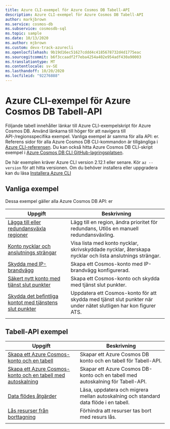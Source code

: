 ```yaml
---
title: Azure CLI-exempel för Azure Cosmos DB Tabell-API
description: Azure CLI-exempel för Azure Cosmos DB Tabell-API
author: markjbrown
ms.service: cosmos-db
ms.subservice: cosmosdb-sql
ms.topic: sample
ms.date: 10/13/2020
ms.author: mjbrown
ms.custom: devx-track-azurecli
ms.openlocfilehash: 9b19d16ec51627cddd4c4185678732d4d1775eac
ms.sourcegitcommit: b6f3ccaadf2f7eba4254a402e954adf430a90003
ms.translationtype: MT
ms.contentlocale: sv-SE
ms.lasthandoff: 10/20/2020
ms.locfileid: "92276888"
---
```

# <a name="azure-cli-samples-for-azure-cosmos-db-table-api"></a>Azure CLI-exempel för Azure Cosmos DB Tabell-API

Följande tabell innehåller länkar till Azure CLI-exempelskript för Azure Cosmos DB. Använd länkarna till höger för att navigera till API-/regionsspecifika exempel. Vanliga exempel är samma för alla API: er. Referens sidor för alla Azure Cosmos DB CLI-kommandon är tillgängliga i [Azure CLI-referensen](/cli/azure/cosmosdb). Du kan också hitta Azure Cosmos DB CLI-skript exempel i [Azure Cosmos DB CLI GitHub-lagringsplatsen](https://github.com/Azure-Samples/azure-cli-samples/tree/master/cosmosdb).

De här exemplen kräver Azure CLI version 2.12.1 eller senare. Kör `az --version` för att hitta versionen. Om du behöver installera eller uppgradera kan du läsa [Installera Azure CLI](/cli/azure/install-azure-cli)

## <a name="common-samples"></a>Vanliga exempel

Dessa exempel gäller alla Azure Cosmos DB API: er

|Uppgift | Beskrivning |
|---|---|
| [Lägga till eller redundansväxla regioner](scripts/cli/common/regions.md?toc=%2fcli%2fazure%2ftoc.json) | Lägg till en region, ändra prioritet för redundans, Utlös en manuell redundansväxling.|
| [Konto nycklar och anslutnings strängar](scripts/cli/common/keys.md?toc=%2fcli%2fazure%2ftoc.json) | Visa lista med konto nycklar, skrivskyddade nycklar, återskapa nycklar och lista anslutnings strängar.|
| [Skydda med IP-brandvägg](scripts/cli/common/ipfirewall.md?toc=%2fcli%2fazure%2ftoc.json)| Skapa ett Cosmos-konto med IP-brandvägg konfigurerad.|
| [Säkert nytt konto med tjänst slut punkter](scripts/cli/common/service-endpoints.md?toc=%2fcli%2fazure%2ftoc.json)| Skapa ett Cosmos-konto och skydda med tjänst slut punkter.|
| [Skydda det befintliga kontot med tjänstens slut punkter](scripts/cli/common/service-endpoints-ignore-missing-vnet.md?toc=%2fcli%2fazure%2ftoc.json)| Uppdatera ett Cosmos-konto för att skydda med tjänst slut punkter när under nätet slutligen har kon figurer ATS.|
|||

## <a name="table-api-samples"></a>Tabell-API exempel

|Uppgift | Beskrivning |
|---|---|
| [Skapa ett Azure Cosmos-konto och en tabell](scripts/cli/table/create.md?toc=%2fcli%2fazure%2ftoc.json)| Skapar ett Azure Cosmos DB konto och en tabell för Tabell-API. |
| [Skapa ett Azure Cosmos-konto och en tabell med autoskalning](scripts/cli/table/autoscale.md?toc=%2fcli%2fazure%2ftoc.json)| Skapar ett Azure Cosmos DB-konto och en tabell med autoskalning för Tabell-API. |
| [Data flödes åtgärder](scripts/cli/table/throughput.md?toc=%2fcli%2fazure%2ftoc.json) | Läsa, uppdatera och migrera mellan autoskalning och standard data flöde i en tabell.|
| [Lås resurser från borttagning](scripts/cli/table/lock.md?toc=%2fcli%2fazure%2ftoc.json)| Förhindra att resurser tas bort med resurs lås.|
|||
